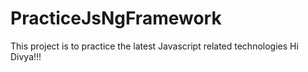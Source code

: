 # PracticeJsNgFramework
This project is to practice the latest Javascript related technologies
Hi Divya!!!

